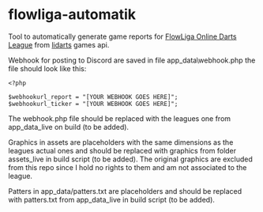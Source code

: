 # flowliga-automatik
Tool to automatically generate game reports for [FlowLiga Online Darts League](https://www.dartzentrum-augsburg.de/flow-dartsliga) from [lidarts](https://lidarts.org) games api.


Webhook for posting to Discord are saved in file app_data\webhook.php the file should look like this:
``` 
<?php 

$webhookurl_report = "[YOUR WEBHOOK GOES HERE]";
$webhookurl_ticker = "[YOUR WEBHOOK GOES HERE]";
``` 
The webhook.php file should be replaced with the leagues one from app_data_live on build (to be added).

Graphics in assets are placeholders with the same dimensions as the leagues actual ones and should be replaced with graphics from folder assets_live in build script (to be added).
The original graphics are excluded from this repo since I hold no rights to them and am not associated to the league.

Patters in app_data/patters.txt are placeholders and should be replaced with patters.txt from app_data_live in build script (to be added).